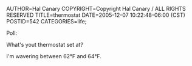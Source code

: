 AUTHOR=Hal Canary
COPYRIGHT=Copyright Hal Canary / ALL RIGHTS RESERVED
TITLE=thermostat
DATE=2005-12-07 10:22:48-06:00 (CST)
POSTID=542
CATEGORIES=life;

Poll:

What's yout thermostat set at?

I'm wavering between 62°F and 64°F.
